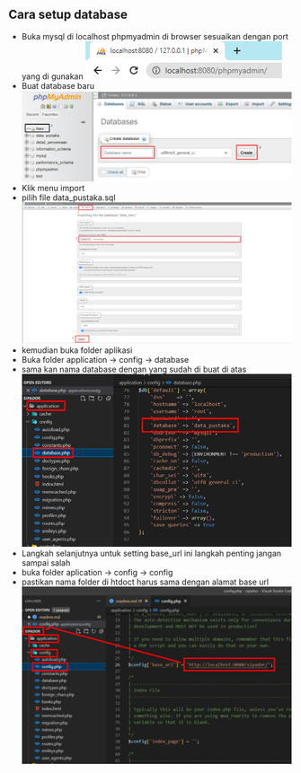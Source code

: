 ## Cara setup database
- Buka mysql di localhost phpmyadmin di browser sesuaikan dengan port yang di gunakan
![App Screenshot](https://raw.githubusercontent.com/magerngulik/sipador/main/assets/presentasi/1.png)
- Buat database baru
![App Screenshot](https://raw.githubusercontent.com/magerngulik/sipador/main/assets/presentasi/2.png)
- Klik menu import
- pilih file data_pustaka.sql
![App Screenshot](https://raw.githubusercontent.com/magerngulik/sipador/main/assets/presentasi/3.png)
- kemudian buka folder aplikasi
- Buka folder application -> config -> database
- sama kan nama database dengan yang sudah di buat di atas
![App Screenshot](https://raw.githubusercontent.com/magerngulik/sipador/main/assets/presentasi/4.png)
- Langkah selanjutnya untuk setting base_url ini langkah penting jangan sampai salah
- buka folder aplication -> config -> config
- pastikan nama folder di htdoct harus sama dengan alamat base url
![App Screenshot](https://raw.githubusercontent.com/magerngulik/sipador/main/assets/presentasi/5.png)


